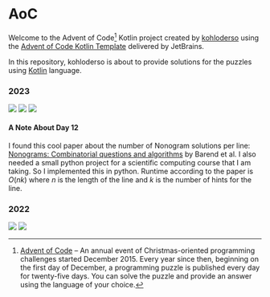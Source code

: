 # AoC

Welcome to the Advent of Code[^aoc] Kotlin project created by [kohloderso][github] using the [Advent of Code Kotlin Template][template] delivered by JetBrains.

In this repository, kohloderso is about to provide solutions for the puzzles using [Kotlin][kotlin] language.

### 2023
![](https://img.shields.io/badge/stars%20⭐-25-yellow)
![](https://img.shields.io/badge/day%20📅-15-lightblue)
![](https://img.shields.io/badge/completed-12-darkblue)

#### A Note About Day 12
I found this cool paper about the number of Nonogram solutions per line: 
[Nonograms: Combinatorial questions and algorithms][paper] by Barend et al.
I also needed a small python project for a scientific computing course 
that I am taking. So I implemented this in python. Runtime according to the paper 
is $O(nk)$ where $n$ is the length of the line and $k$ is the number of hints 
for the line.

### 2022
![](https://img.shields.io/badge/⭐%20stars%20⭐-50-yellow)
![](https://img.shields.io/badge/days%20completed-25-darkblue)


[^aoc]:
    [Advent of Code][aoc] – An annual event of Christmas-oriented programming challenges started December 2015.
    Every year since then, beginning on the first day of December, a programming puzzle is published every day for twenty-five days.
    You can solve the puzzle and provide an answer using the language of your choice.

[aoc]: https://adventofcode.com
[docs]: https://kotlinlang.org/docs/home.html
[github]: https://github.com/kohloderso
[issues]: https://github.com/kotlin-hands-on/advent-of-code-kotlin-template/issues
[kotlin]: https://kotlinlang.org
[slack]: https://surveys.jetbrains.com/s3/kotlin-slack-sign-up
[template]: https://github.com/kotlin-hands-on/advent-of-code-kotlin-template
[paper]: https://doi.org/10.1016/j.dam.2014.01.004
